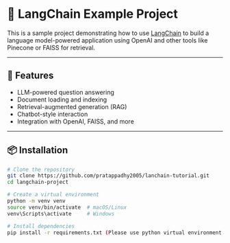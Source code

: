 # 🔗 LangChain Example Project

This is a sample project demonstrating how to use [LangChain](https://github.com/langchain-ai/langchain) to build a language model-powered application using OpenAI and other tools like Pinecone or FAISS for retrieval.

---

## 🚀 Features

- LLM-powered question answering
- Document loading and indexing
- Retrieval-augmented generation (RAG)
- Chatbot-style interaction
- Integration with OpenAI, FAISS, and more

---

## 📦 Installation

```bash
# Clone the repository
git clone https://github.com/pratappadhy2005/lanchain-tutorial.git
cd langchain-project

# Create a virtual environment
python -m venv venv
source venv/bin/activate  # macOS/Linux
venv\Scripts\activate     # Windows

# Install dependencies
pip install -r requirements.txt (Please use python virtual environment or uv to initialise the packages)
